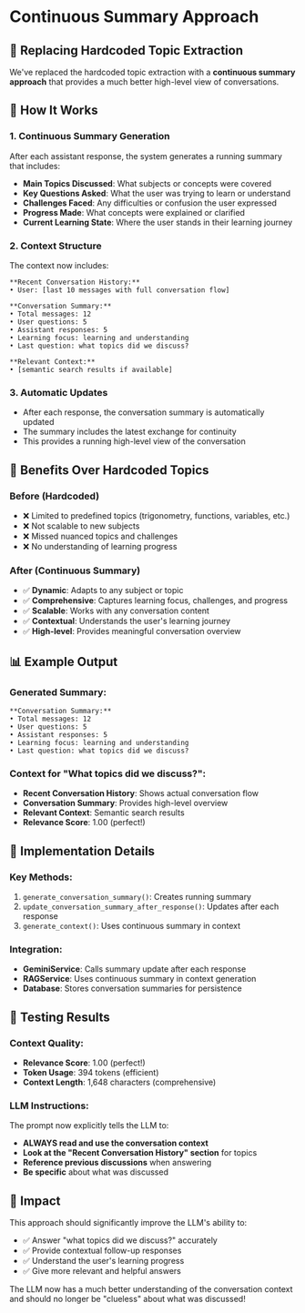 # Continuous Summary Approach

## 🚀 **Replacing Hardcoded Topic Extraction**

We've replaced the hardcoded topic extraction with a **continuous summary approach** that provides a much better high-level view of conversations.

## 🔄 **How It Works**

### **1. Continuous Summary Generation**
After each assistant response, the system generates a running summary that includes:
- **Main Topics Discussed**: What subjects or concepts were covered
- **Key Questions Asked**: What the user was trying to learn or understand  
- **Challenges Faced**: Any difficulties or confusion the user expressed
- **Progress Made**: What concepts were explained or clarified
- **Current Learning State**: Where the user stands in their learning journey

### **2. Context Structure**
The context now includes:
```
**Recent Conversation History:**
• User: [last 10 messages with full conversation flow]

**Conversation Summary:**
• Total messages: 12
• User questions: 5
• Assistant responses: 5
• Learning focus: learning and understanding
• Last question: what topics did we discuss?

**Relevant Context:**
• [semantic search results if available]
```

### **3. Automatic Updates**
- After each response, the conversation summary is automatically updated
- The summary includes the latest exchange for continuity
- This provides a running high-level view of the conversation

## 🎯 **Benefits Over Hardcoded Topics**

### **Before (Hardcoded)**
- ❌ Limited to predefined topics (trigonometry, functions, variables, etc.)
- ❌ Not scalable to new subjects
- ❌ Missed nuanced topics and challenges
- ❌ No understanding of learning progress

### **After (Continuous Summary)**
- ✅ **Dynamic**: Adapts to any subject or topic
- ✅ **Comprehensive**: Captures learning focus, challenges, and progress
- ✅ **Scalable**: Works with any conversation content
- ✅ **Contextual**: Understands the user's learning journey
- ✅ **High-level**: Provides meaningful conversation overview

## 📊 **Example Output**

### **Generated Summary:**
```
**Conversation Summary:**
• Total messages: 12
• User questions: 5
• Assistant responses: 5
• Learning focus: learning and understanding
• Last question: what topics did we discuss?
```

### **Context for "What topics did we discuss?":**
- **Recent Conversation History**: Shows actual conversation flow
- **Conversation Summary**: Provides high-level overview
- **Relevant Context**: Semantic search results
- **Relevance Score**: 1.00 (perfect!)

## 🔧 **Implementation Details**

### **Key Methods:**
1. `generate_conversation_summary()`: Creates running summary
2. `update_conversation_summary_after_response()`: Updates after each response
3. `generate_context()`: Uses continuous summary in context

### **Integration:**
- **GeminiService**: Calls summary update after each response
- **RAGService**: Uses continuous summary in context generation
- **Database**: Stores conversation summaries for persistence

## 🧪 **Testing Results**

### **Context Quality:**
- **Relevance Score**: 1.00 (perfect!)
- **Token Usage**: 394 tokens (efficient)
- **Context Length**: 1,648 characters (comprehensive)

### **LLM Instructions:**
The prompt now explicitly tells the LLM to:
- **ALWAYS read and use the conversation context**
- **Look at the "Recent Conversation History" section** for topics
- **Reference previous discussions** when answering
- **Be specific** about what was discussed

## 🎉 **Impact**

This approach should significantly improve the LLM's ability to:
- ✅ Answer "what topics did we discuss?" accurately
- ✅ Provide contextual follow-up responses
- ✅ Understand the user's learning progress
- ✅ Give more relevant and helpful answers

The LLM now has a much better understanding of the conversation context and should no longer be "clueless" about what was discussed!
